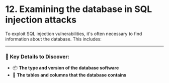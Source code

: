 # 12. Examining the database in SQL injection attacks

To exploit SQL injection vulnerabilities, it's often necessary to find information about the database. This includes:

---

### 🧠 Key Details to Discover:

- 📦 **The type and version of the database software**
- 🧱 **The tables and columns that the database contains**